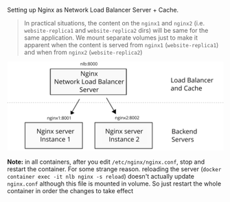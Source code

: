 Setting up Nginx as Network Load Balancer Server + Cache.

> In practical situations, the content on the `nginx1` and `nginx2` (i.e. `website-replica1` and `website-replica2` dirs) will be same for the same application. We mount separate volumes just to make it apparent when the content is served from `nginx1` (`website-replica1`) and when from `nginx2` (`website-replica2`)

![](./architecture.svg)

**Note:** in all containers, after you edit `/etc/nginx/nginx.conf`, stop and restart the container. For some strange reason.  reloading the server (`docker container exec -it nlb nginx -s reload`) doesn't actually update `nginx.conf` although this file is mounted in volume. So just restart the whole container in order the changes to take effect
